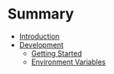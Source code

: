 # Summary

- [Introduction](./intro.md)
- [Development](./dev/index.md)
    - [Getting Started](./dev/getting_started.md)
    - [Environment Variables](./dev/env.md)
